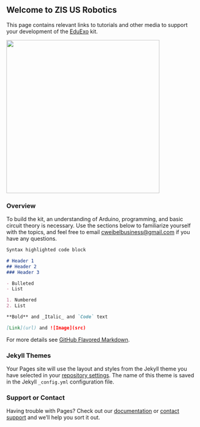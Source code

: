 ## Welcome to ZIS US Robotics

This page contains relevant links to tutorials and other media to support your development of the [EduExo](https://www.eduexo.com/) kit.

<img src="https://image.jimcdn.com/app/cms/image/transf/none/path/s4b65eacddb191444/image/i3daacec48e4f5c64/version/1493742036/image.png" width="400">

### Overview

To build the kit, an understanding of Arduino, programming, and basic circuit theory is necessary. Use the sections below to familiarize yourself with the topics, and feel free to email cweibelbusiness@gmail.com if you have any questions.
```markdown
Syntax highlighted code block

# Header 1
## Header 2
### Header 3

- Bulleted
- List

1. Numbered
2. List

**Bold** and _Italic_ and `Code` text

[Link](url) and ![Image](src)
```

For more details see [GitHub Flavored Markdown](https://guides.github.com/features/mastering-markdown/).

### Jekyll Themes

Your Pages site will use the layout and styles from the Jekyll theme you have selected in your [repository settings](https://github.com/cameronweibel/zis-us-robotics/settings). The name of this theme is saved in the Jekyll `_config.yml` configuration file.

### Support or Contact

Having trouble with Pages? Check out our [documentation](https://help.github.com/categories/github-pages-basics/) or [contact support](https://github.com/contact) and we’ll help you sort it out.
